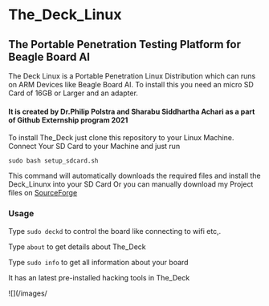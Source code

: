 # **The_Deck_Linux**

## The Portable Penetration Testing Platform for Beagle Board AI

The Deck Linux is a Portable Penetration Linux Distribution which can runs
on ARM Devices like Beagle Board AI. To install this you need an micro SD Card
of 16GB or Larger and an adapter.

#### It is created by Dr.Philip Polstra and Sharabu Siddhartha Achari as a part of Github Externship program 2021

To install The_Deck just clone this repository to your Linux Machine. Connect Your SD Card to your Machine 
and just run 

`sudo bash setup_sdcard.sh`

This command will automatically downloads the required files and install the Deck_Linunx into your SD Card
Or you can manually download my Project files on [SourceForge](https://sourceforge.net/projects/the-deck-linux/)

### Usage

Type `sudo deckd` to control the board like connecting to wifi etc,.

Type `about` to get details about The_Deck

Type `sudo info` to get all information about your board

It has an latest pre-installed hacking tools in The_Deck

![](/images/
